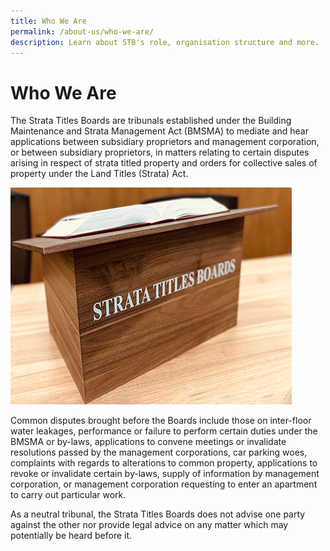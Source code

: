 ```yaml
---
title: Who We Are
permalink: /about-us/who-we-are/
description: Learn about STB's role, organisation structure and more.
---
```

# **Who We Are**
The Strata Titles Boards are tribunals established under the Building Maintenance and Strata Management Act (BMSMA) to mediate and hear applications between subsidiary proprietors and management corporation, or between subsidiary proprietors, in matters relating to certain disputes arising in respect of strata titled property and orders for collective sales of property under the Land Titles (Strata) Act.

![](/images/image-stb-resized.jpg)

Common disputes brought before the Boards include those on inter-floor water leakages, performance or failure to perform certain duties under the BMSMA or by-laws, applications to convene meetings or invalidate resolutions passed by the management corporations, car parking woes, complaints with regards to alterations to common property, applications to revoke or invalidate certain by-laws, supply of information by management corporation, or management corporation requesting to enter an apartment to carry out particular work.

As a neutral tribunal, the Strata Titles Boards does not advise one party against the other nor provide legal advice on any matter which may potentially be heard before it.
